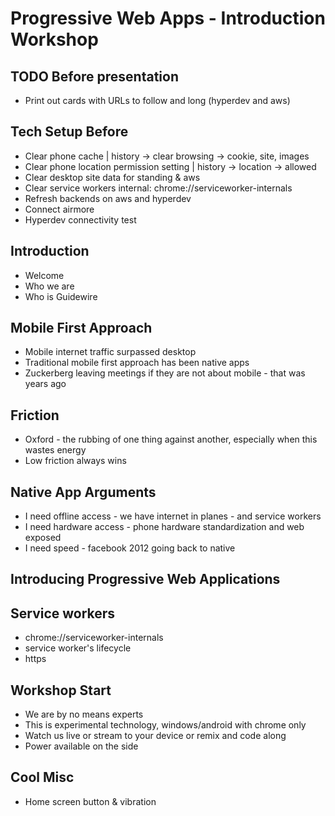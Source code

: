 Progressive Web Apps - Introduction Workshop
============================================

TODO Before presentation
-----------------------
- Print out cards with URLs to follow and long (hyperdev and aws)


Tech Setup Before
-----------------

- Clear phone cache | history -> clear browsing -> cookie, site, images
- Clear phone location permission setting | history -> location -> allowed
- Clear desktop site data for standing & aws
- Clear service workers internal: chrome://serviceworker-internals
- Refresh backends on aws and hyperdev
- Connect airmore
- Hyperdev connectivity test
 
Introduction
------------

- Welcome
- Who we are
- Who is Guidewire

Mobile First Approach
---------------------
- Mobile internet traffic surpassed desktop
- Traditional mobile first approach has been native apps
- Zuckerberg leaving meetings if they are not about mobile - that was years ago

Friction
--------
- Oxford - the rubbing of one thing against another, especially when this wastes energy
- Low friction always wins

Native App Arguments
--------------------
- I need offline access - we have internet in planes - and service workers
- I need hardware access - phone hardware standardization and web exposed
- I need speed - facebook 2012 going back to native

Introducing Progressive Web Applications
----------------------------------------

Service workers
----------------------------------------
- chrome://serviceworker-internals
- service worker's lifecycle
- https


Workshop Start
--------------
- We are by no means experts
- This is experimental technology, windows/android with chrome only
- Watch us live or stream to your device or remix and code along
- Power available on the side


Cool Misc
---------
- Home screen button & vibration
